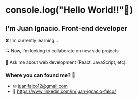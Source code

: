 # console.log("Hello World!!"👋)
## I'm Juan Ignacio. Front-end developer
🍀 I'm currently learning...

🔍 Now, i'm looking to collaborate on new side projects

💬 Ask me about web development (React, JavaScript, etc).


### Where you can found me? 🤔

- ✉ juanifalco12@gmail.com
- 💼 https://www.linkedin.com/in/juan-ignacio-falco/
